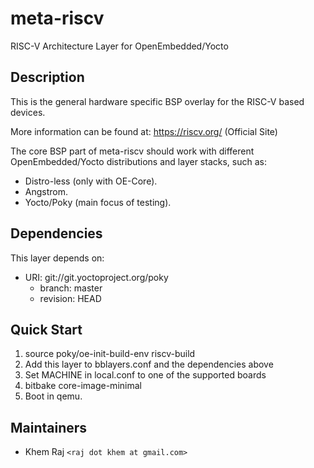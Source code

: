 # meta-riscv
RISC-V Architecture Layer for OpenEmbedded/Yocto


## Description

This is the general hardware specific BSP overlay for the RISC-V based devices.

More information can be found at: <https://riscv.org/> (Official Site)

The core BSP part of meta-riscv should work with different
OpenEmbedded/Yocto distributions and layer stacks, such as:

* Distro-less (only with OE-Core).
* Angstrom.
* Yocto/Poky (main focus of testing).

## Dependencies

This layer depends on:

* URI: git://git.yoctoproject.org/poky
  * branch: master
  * revision: HEAD

## Quick Start

1. source poky/oe-init-build-env riscv-build
2. Add this layer to bblayers.conf and the dependencies above
3. Set MACHINE in local.conf to one of the supported boards
4. bitbake core-image-minimal
6. Boot in qemu.

## Maintainers

* Khem Raj `<raj dot khem at gmail.com>`
